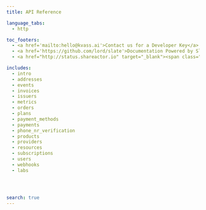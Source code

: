 ```yaml
---
title: API Reference

language_tabs:
  - http

toc_footers:
  - <a href='mailto:hello@kvass.ai'>Contact us for a Developer Key</a>
  - <a href='https://github.com/lord/slate'>Documentation Powered by Slate</a>
  - <a href="http://status.shareactor.io" target="_blank"><span class="color-dot"></span><span class="color-description"></span></a>

includes:
  - intro
  - addresses
  - events
  - invoices
  - issuers
  - metrics
  - orders
  - plans
  - payment_methods
  - payments
  - phone_nr_verification
  - products
  - providers
  - resources
  - subscriptions
  - users
  - webhooks
  - labs




search: true
---
```


